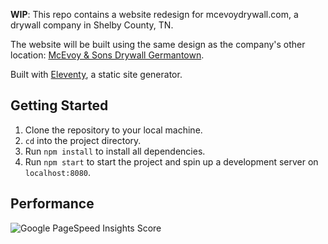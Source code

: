 **WIP**: This repo contains a website redesign for mcevoydrywall.com, a drywall company in Shelby County, TN.

The website will be built using the same design as the company's other location: [McEvoy & Sons Drywall Germantown](https://www.drywallcoloradosprings.com/).

Built with [Eleventy](https://www.11ty.dev/), a static site generator.

## Getting Started

1. Clone the repository to your local machine.
1. `cd` into the project directory.
1. Run `npm install` to install all dependencies.
1. Run `npm start` to start the project and spin up a development server on `localhost:8080`.

## Performance

![Google PageSpeed Insights Score](/pagespeed.png)
